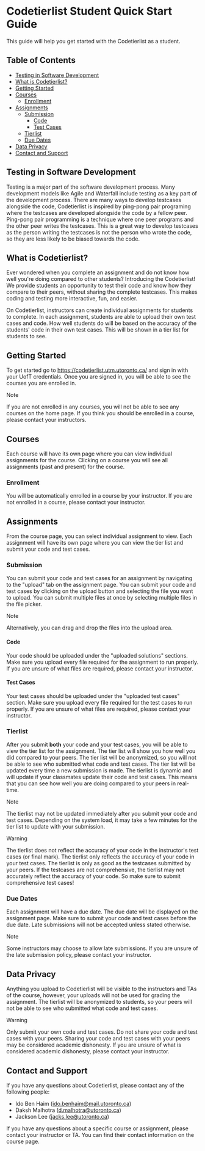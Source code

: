 # Codetierlist Student Quick Start Guide
This guide will help you get started with the Codetierlist as a student.
## Table of Contents
- [Testing in Software Development](#testing-in-software-development)
- [What is Codetierlist?](#what-is-codetierlist)
- [Getting Started](#getting-started)
- [Courses](#courses)
  - [Enrollment](#enrollment)
- [Assignments](#assignments)
  - [Submission](#submission)
    - [Code](#code)
    - [Test Cases](#test-cases) 
  - [Tierlist](#tierlist)
  - [Due Dates](#due-dates)
- [Data Privacy](#data-privacy)
- [Contact and Support](#contact-and-support)

## Testing in Software Development
Testing is a major part of the software development process. Many development models like Agile and Waterfall include testing as a key part of the development process. There are many ways to develop testcases alongside the code, Codetierlist is inspired by ping-pong pair programing where the testcases are developed alongside the code by a fellow peer. Ping-pong pair programming is a technique where one peer programs and the other peer writes the testcases. This is a great way to develop testcases as the person writing the testcases is not the person who wrote the code, so they are less likely to be biased towards the code.

## What is Codetierlist?
Ever wondered when you complete an assignment and do not know how well you're doing compared to other students? Introducing the Codetierlist! We provide students an opportunity to test their code and know how they compare to their peers, without sharing the complete testcases. This makes coding and testing more interactive, fun, and easier.

On Codetierlist, instructors can create individual assignments for students to complete. In each assignment, students are able to upload their own test cases and code. How well students do will be based on the accuracy of the students' code in their own test cases. This will be shown in a tier list for students to see.

## Getting Started
To get started go to https://codetierlist.utm.utoronto.ca/ and sign in with your UofT credentials. Once you are signed in, you will be able to see the courses you are enrolled in.
> [!NOTE]
> If you are not enrolled in any courses, you will not be able to see any courses on the home page. If you think you should be enrolled in a course, please contact your instructors.

## Courses
Each course will have its own page where you can view individual assignments for the course. Clicking on a course you will see all assignments (past and present) for the course.

### Enrollment
You will be automatically enrolled in a course by your instructor. If you are not enrolled in a course, please contact your instructor.

## Assignments
From the course page, you can select individual assignment to view. Each assignment will have its own page where you can view the tier list and submit your code and test cases.

### Submission
You can submit your code and test cases for an assignment by navigating to the "upload" tab on the assignment page. You can submit your code and test cases by clicking on the upload button and selecting the file you want to upload.
You can submit multiple files at once by selecting multiple files in the file picker.
> [!NOTE]
> Alternatively, you can drag and drop the files into the upload area.

#### Code
Your code should be uploaded under the "uploaded solutions" sections. Make sure you upload every file required for the assignment to run properly. If you are unsure of what files are required, please contact your instructor.

#### Test Cases
Your test cases should be uploaded under the "uploaded test cases" section. Make sure you upload every file required for the test cases to run properly. If you are unsure of what files are required, please contact your instructor.

### Tierlist
After you submit **both** your code and your test cases, you will be able to view the tier list for the assignment. The tier list will show you how well you did compared to your peers. The tier list will be anonymized, so you will not be able to see who submitted what code and test cases. The tier list will be updated every time a new submission is made.
The tierlist is dynamic and will update if your classmates update their code and test cases. This means that you can see how well you are doing compared to your peers in real-time.

> [!NOTE]
> The tierlist may not be updated immediately after you submit your code and test cases. Depending on the system load, it may take a few minutes for the tier list to update with your submission.

> [!WARNING]
> The tierlist does not reflect the accuracy of your code in the instructor's test cases (or final mark). The tierlist only reflects the accuracy of your code in your test cases.
> The tierlist is only as good as the testcases submitted by your peers. If the testcases are not comprehensive, the tierlist may not accurately reflect the accuracy of your code. So make sure to submit comprehensive test cases!

### Due Dates
Each assignment will have a due date. The due date will be displayed on the assignment page. Make sure to submit your code and test cases before the due date. Late submissions will not be accepted unless stated otherwise.
> [!NOTE]
> Some instructors may choose to allow late submissions. If you are unsure of the late submission policy, please contact your instructor.

## Data Privacy
Anything you upload to Codetierlist will be visible to the instructors and TAs of the course, however, your uploads will not be used for grading the assignment. 
The tierlist will be anonymized to students, so your peers will not be able to see who submitted what code and test cases.
> [!WARNING]
> Only submit your own code and test cases. Do not share your code and test cases with your peers. Sharing your code and test cases with your peers may be considered academic dishonesty.
> If you are unsure of what is considered academic dishonesty, please contact your instructor.

## Contact and Support
If you have any questions about Codetierlist, please contact any of the following people:
- Ido Ben Haim ([ido.benhaim@mail.utoronto.ca](mailto:ido.benhaim@mail.utoronto.ca))
- Daksh Malhotra ([d.malhotra@utoronto.ca](mailto:d.malhotra@utoronto.ca))
- Jackson Lee ([jacks.lee@utoronto.ca](mailto:jacks.lee@utoronto.ca))

If you have any questions about a specific course or assignment, please contact your instructor or TA. You can find their contact information on the course page.